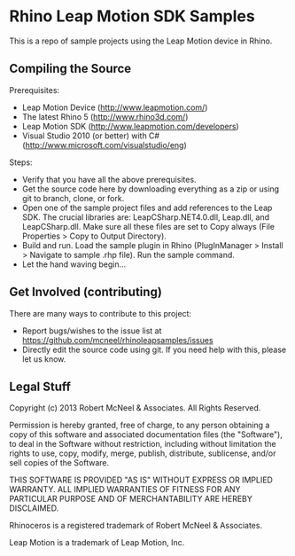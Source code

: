Rhino Leap Motion SDK Samples
=============================

This is a repo of sample projects using the Leap Motion device in Rhino.

Compiling the Source
--------------------
Prerequisites:

* Leap Motion Device (http://www.leapmotion.com/)
* The latest Rhino 5 (http://www.rhino3d.com/)
* Leap Motion SDK (http://www.leapmotion.com/developers)
* Visual Studio 2010 (or better) with C# (http://www.microsoft.com/visualstudio/eng)

Steps:

* Verify that you have all the above prerequisites.
* Get the source code here by downloading everything as a zip or using git to branch, clone, or fork.
* Open one of the sample project files and add references to the Leap SDK.  The crucial libraries are: LeapCSharp.NET4.0.dll, Leap.dll, and LeapCSharp.dll.  Make sure all these files are set to Copy always (File Properties > Copy to Output Directory).
* Build and run.  Load the sample plugin in Rhino (PlugInManager > Install > Navigate to sample .rhp file).  Run the sample command.
* Let the hand waving begin...

Get Involved (contributing)
---------------------------
There are many ways to contribute to this project:

* Report bugs/wishes to the issue list at https://github.com/mcneel/rhinoleapsamples/issues
* Directly edit the source code using git. If you need help with this, please let us know.

Legal Stuff
-----------

Copyright (c) 2013 Robert McNeel & Associates. All Rights Reserved.

Permission is hereby granted, free of charge, to any person obtaining a copy of
this software and associated documentation files (the "Software"), to deal in
the Software without restriction, including without limitation the rights to use,
copy, modify, merge, publish, distribute, sublicense, and/or sell copies of the
Software.

THIS SOFTWARE IS PROVIDED "AS IS" WITHOUT EXPRESS OR IMPLIED WARRANTY. ALL IMPLIED
WARRANTIES OF FITNESS FOR ANY PARTICULAR PURPOSE AND OF MERCHANTABILITY ARE HEREBY
DISCLAIMED.

Rhinoceros is a registered trademark of Robert McNeel & Associates.

Leap Motion is a trademark of Leap Motion, Inc.
